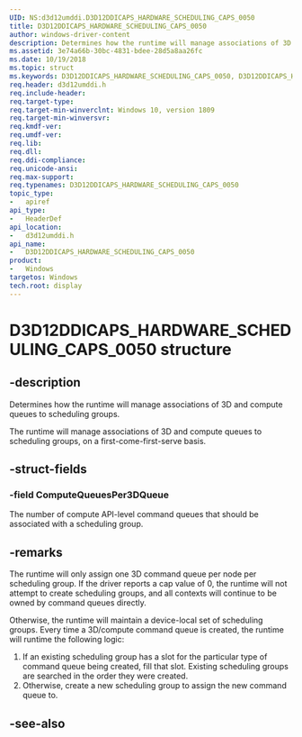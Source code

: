 ```yaml
---
UID: NS:d3d12umddi.D3D12DDICAPS_HARDWARE_SCHEDULING_CAPS_0050
title: D3D12DDICAPS_HARDWARE_SCHEDULING_CAPS_0050
author: windows-driver-content
description: Determines how the runtime will manage associations of 3D and compute queues to scheduling groups.
ms.assetid: 3e74a66b-30bc-4831-bdee-28d5a8aa26fc
ms.date: 10/19/2018
ms.topic: struct
ms.keywords: D3D12DDICAPS_HARDWARE_SCHEDULING_CAPS_0050, D3D12DDICAPS_HARDWARE_SCHEDULING_CAPS_0050, 
req.header: d3d12umddi.h
req.include-header:
req.target-type:
req.target-min-winverclnt: Windows 10, version 1809
req.target-min-winversvr:
req.kmdf-ver:
req.umdf-ver:
req.lib:
req.dll:
req.ddi-compliance:
req.unicode-ansi:
req.max-support:
req.typenames: D3D12DDICAPS_HARDWARE_SCHEDULING_CAPS_0050
topic_type: 
-	apiref
api_type: 
-	HeaderDef
api_location: 
-	d3d12umddi.h
api_name: 
-	D3D12DDICAPS_HARDWARE_SCHEDULING_CAPS_0050
product:
-	Windows
targetos: Windows
tech.root: display
---
```


# D3D12DDICAPS_HARDWARE_SCHEDULING_CAPS_0050 structure

## -description

Determines how the runtime will manage associations of 3D and compute queues to scheduling groups.

The runtime will manage associations of 3D and compute queues to scheduling groups, on a first-come-first-serve basis.

## -struct-fields

### -field ComputeQueuesPer3DQueue
 
The number of compute API-level command queues that should be associated with a scheduling group. 


## -remarks

The runtime will only assign one 3D command queue per node per scheduling group. If the driver reports a cap value of 0, the runtime will not attempt to create scheduling groups, and all contexts will continue to be owned by command queues directly.

Otherwise, the runtime will maintain a device-local set of scheduling groups. Every time a 3D/compute command queue is created, the runtime will runtime the following logic:

1. If an existing scheduling group has a slot for the particular type of command queue being created, fill that slot. Existing scheduling groups are searched in the order they were created.
2. Otherwise, create a new scheduling group to assign the new command queue to.

## -see-also
